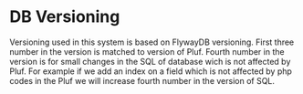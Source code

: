 # DB Versioning

Versioning used in this system is based on FlywayDB versioning. First three number in the version is matched to version of Pluf. Fourth number in the version is for small changes in the SQL of database wich is not affected by Pluf. For example if we add an index on a field which is not affected by php codes in the Pluf we will increase fourth number in the version of SQL.
